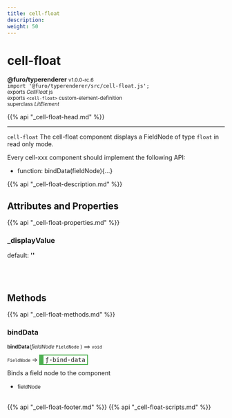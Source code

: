 ```yaml
---
title: cell-float
description: 
weight: 50
---
```


# cell-float
**@furo/typerenderer** <small>v1.0.0-rc.6</small>
<br>`import '@furo/typerenderer/src/cell-float.js';`<small>
<br>exports *CellFloat* js
<br>exports `<cell-float>` custom-element-definition
<br>superclass *LitElement*</small>

{{% api "_cell-float-head.md" %}}

****

`cell-float`
The cell-float component displays a FieldNode of type `float` in read only mode.

Every cell-xxx component should implement the following API:
- function: bindData(fieldNode){...}

{{% api "_cell-float-description.md" %}}


## Attributes and Properties
{{% api "_cell-float-properties.md" %}}





### **_displayValue**
default: **&#39;&#39;**</small>


<br><br>

## Methods
{{% api "_cell-float-methods.md" %}}


### **bindData**
<small>**bindData**(*fieldNode* `FieldNode` ) ⟹ `void`</small>

<small>`FieldNode` </small> →
<span  style="border-width:2px 2px 2px 10px; border-style: solid;border-color:  rgb(76, 175, 80);font-family:monospace; padding:2px 4px;">ƒ-bind-data</span>

Binds a field node to the component

- <small>fieldNode </small>
<br><br>






{{% api "_cell-float-footer.md" %}}
{{% api "_cell-float-scripts.md" %}}
